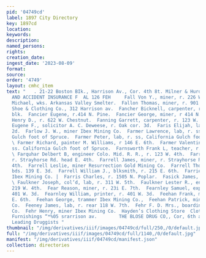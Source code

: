 ```yaml
---
pid: '04749cd'
label: 1897 City Directory
key: 1897cd
location: 
keywords: 
description: 
named_persons: 
rights: 
creation_date: 
ingest_date: '2023-08-09'
format: 
source: 
order: '4749'
layout: cmhc_item
text: "   . 21-22 Boston BIk., Harrison Av., Cor. 4th 8t. Milner & Hurd, FIRE, LIFE
  AND ACCIDENT INSURANCE F  AL 126 FEH     Fall Von Y., miner, r. 226 W. 5th.  Fallon
  Michael, wks. Arkansas Valley Smelter.  Fallon Thomas, miner, r. 901 EH. 6th.  Famous
  Shoe & Clothing Co., 312 Harrison av.  Fancher Bicknell, carpenter, r. 11 Delaware
  blk.  Fancier Eugene, r.414 N. Pine.  Fancier George, miner, r 414 N. Pine.  Fanders
  Henry D., r. 622 W. Chestnut.  Fanning Garrett, carpenter, r. 123 W. 2d.  Fanshier
  Eugene F., solicitor A. C. Deweese, r. Oak cor. 3d.  Faris Elijah, lab, r. 214 W.
  2d.  Farlow J. W., miner Ibex Mining Co.  Farmer Lawrence, lab, r. ss. California
  Gulch foot of Spruce.  Farmer Peter, lab, r. ss, California Gulch foot of Spruce.
  \ Farmer Richard, painter M. Williams, r 146 E. 6th.  Farmer Valentine, lab, r.
  ss. California Gulch foot of Spruce.  Farnsworth Frank L, teacher, r. 606 W. 2d.
  \ Farquhar Delbert B, engineer Colo. Mid. R. R., r. 123 W. 4th.  Farrell Hugh, miner,
  r. Strayhorse Rd. head E. 4th.  Farrell James, miner, r. Strayhorse Rd. head E.
  4th.  Farrell Leslie, miner Resurrection Gold Mining Co.  Farrell Thomas, miner,
  bds. 139 E. 3d.  Farrell William J., blksmith, r. 215 E. 6th.  Farrier B. L., foreman
  Ibex Mining Co. |  Farris Charles, r. 1505 N. Poplar.  Fasick James, r. 123 W. 8th.
  \ Faulkner Joseph, col’d, lab, r. 311 W. 5th.  Faulkner Lester R., engineer, r.
  219 W. 4th.  Fear Reason, miner, r. 23i E. 7th.  Fearnley Samuel, expressman, r.
  401 W. 3d.  Fearnley William, printer, r. 401 W. 3d.  Feehan Frank, miner, r. 624
  E. 6th.  Feehan George, trammer Ibex Mining Co.,  Feehan Patrick, miner Ibex Mining
  Co.  Feeney James, lab, r. rear 118 W. 7th.  Fehr F. D. Mrs., boarding Ibex Mining
  Co.  Fehr Henry, miner Ibex Mining Co.  Hayden’s Clothing Store  Clothing & Men’s
  Furnishings “*%05 srarrison av.        THE BLOSE DRUG CO,, Cor, 6th and Poplar,
  Leading Druggists "
thumbnail: "/img/derivatives/iiif/images/04749cd/full/250,/0/default.jpg"
full: "/img/derivatives/iiif/images/04749cd/full/1140,/0/default.jpg"
manifest: "/img/derivatives/iiif/04749cd/manifest.json"
collection: directories
---
```

